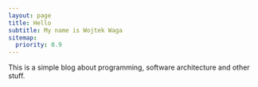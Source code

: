 ```yaml
---
layout: page
title: Hello
subtitle: My name is Wojtek Waga
sitemap:
  priority: 0.9
---
```


<div id="describe-text">
	<p>This is a simple blog about programming, software architecture and other stuff.</p>
</div>
